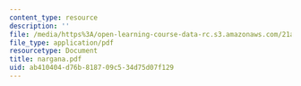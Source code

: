 ```yaml
---
content_type: resource
description: ''
file: /media/https%3A/open-learning-course-data-rc.s3.amazonaws.com/21a-441-the-conquest-of-america-spring-2004/ab410404d76b818709c534d75d07f129_nargana.pdf
file_type: application/pdf
resourcetype: Document
title: nargana.pdf
uid: ab410404-d76b-8187-09c5-34d75d07f129
---
```

